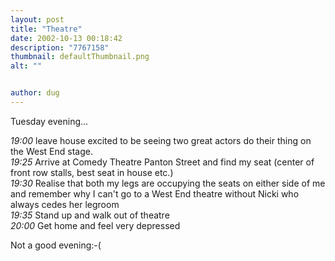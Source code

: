 ```yaml
---
layout: post
title: "Theatre"
date: 2002-10-13 00:18:42
description: "7767158"
thumbnail: defaultThumbnail.png
alt: ""


author: dug
---
```


<p>Tuesday evening...</p>

<p><em>19:00</em> leave house excited to be seeing two great actors do their thing on the West End stage.<br /> <em>19:25</em> Arrive at Comedy Theatre Panton Street and find my seat (center of front row stalls, best seat in house etc.)<br /> <em>19:30</em> Realise that both my legs are occupying the seats on either side of me and remember why I can't go to a West End theatre without Nicki who always cedes her legroom<br /> <em>19:35</em> Stand up and walk out of theatre<br /> <em>20:00</em> Get home and feel very depressed</p>

<p>Not a good evening:-(</p>
